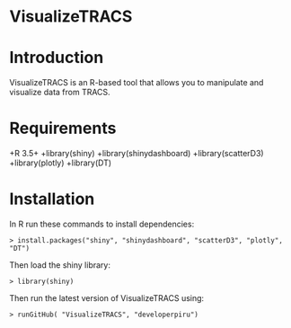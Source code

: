 # VisualizeTRACS

# Introduction
VisualizeTRACS is an R-based tool that allows you to manipulate and visualize data from TRACS. 

# Requirements
+R 3.5+
+library(shiny)
+library(shinydashboard)
+library(scatterD3)
+library(plotly)
+library(DT)

# Installation
In R run these commands to install dependencies:

```> install.packages("shiny", "shinydashboard", "scatterD3", "plotly", "DT")```

Then load the shiny library:

```> library(shiny)```

Then run the latest version of VisualizeTRACS using:

```> runGitHub( "VisualizeTRACS", "developerpiru")```
